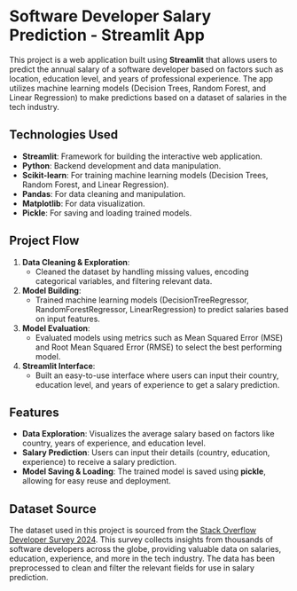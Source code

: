 # Software Developer Salary Prediction - Streamlit App

This project is a web application built using **Streamlit** that allows users to predict the annual salary of a software developer based on factors such as location, education level, and years of professional experience. The app utilizes machine learning models (Decision Trees, Random Forest, and Linear Regression) to make predictions based on a dataset of salaries in the tech industry.

## Technologies Used
- **Streamlit**: Framework for building the interactive web application.
- **Python**: Backend development and data manipulation.
- **Scikit-learn**: For training machine learning models (Decision Trees, Random Forest, and Linear Regression).
- **Pandas**: For data cleaning and manipulation.
- **Matplotlib**: For data visualization.
- **Pickle**: For saving and loading trained models.

## Project Flow
1. **Data Cleaning & Exploration**:
   - Cleaned the dataset by handling missing values, encoding categorical variables, and filtering relevant data.
2. **Model Building**:
   - Trained machine learning models (DecisionTreeRegressor, RandomForestRegressor, LinearRegression) to predict salaries based on input features.
3. **Model Evaluation**:
   - Evaluated models using metrics such as Mean Squared Error (MSE) and Root Mean Squared Error (RMSE) to select the best performing model.
4. **Streamlit Interface**:
   - Built an easy-to-use interface where users can input their country, education level, and years of experience to get a salary prediction.

## Features
- **Data Exploration**: Visualizes the average salary based on factors like country, years of experience, and education level.
- **Salary Prediction**: Users can input their details (country, education, experience) to receive a salary prediction.
- **Model Saving & Loading**: The trained model is saved using **pickle**, allowing for easy reuse and deployment.


## Dataset Source

The dataset used in this project is sourced from the [Stack Overflow Developer Survey 2024](https://survey.stackoverflow.co/2024). This survey collects insights from thousands of software developers across the globe, providing valuable data on salaries, education, experience, and more in the tech industry. The data has been preprocessed to clean and filter the relevant fields for use in salary prediction.

